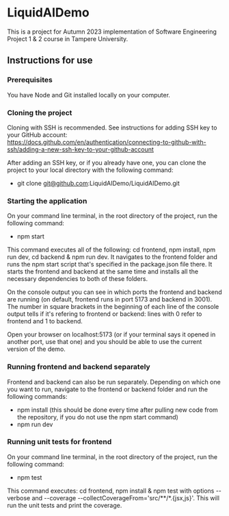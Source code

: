 # LiquidAIDemo

This is a project for Autumn 2023 implementation of Software Engineering Project 1 & 2 course in Tampere University.

## Instructions for use

### Prerequisites

You have Node and Git installed locally on your computer.

### Cloning the project

Cloning with SSH is recommended. See instructions for adding SSH key to your GitHub account: https://docs.github.com/en/authentication/connecting-to-github-with-ssh/adding-a-new-ssh-key-to-your-github-account

After adding an SSH key, or if you already have one, you can clone the project to your local directory with the following command: 
- git clone git@github.com:LiquidAIDemo/LiquidAIDemo.git

### Starting the application

On your command line terminal, in the root directory of the project, run the following command:
- npm start

This command executes all of the following: cd frontend, npm install, npm run dev, cd backend & npm run dev. It navigates to the frontend folder and runs the npm start script that's specified in the package.json file there. It starts the frontend and backend at the same time and installs all the necessary dependencies to both of these folders. 

On the console output you can see in which ports the frontend and backend are running (on default, frontend runs in port 5173 and backend in 3001). The number in square brackets in the beginning of each line of the console output tells if it's refering to frontend or backend: lines with 0 refer to frontend and 1 to backend.

Open your browser on localhost:5173 (or if your terminal says it opened in another port, use that one) and you should be able to use the current version of the demo.

### Running frontend and backend separately

Frontend and backend can also be run separately. Depending on which one you want to run, navigate to the frontend or backend folder and run the following commands:
- npm install (this should be done every time after pulling new code from the repository, if you do not use the npm start command)
- npm run dev

### Running unit tests for frontend

On your command line terminal, in the root directory of the project, run the following command:
- npm test

This command executes: cd frontend, npm install & npm test with options --verbose and --coverage --collectCoverageFrom='src/**/*.{jsx,js}'. This will run the unit tests and print the coverage.

